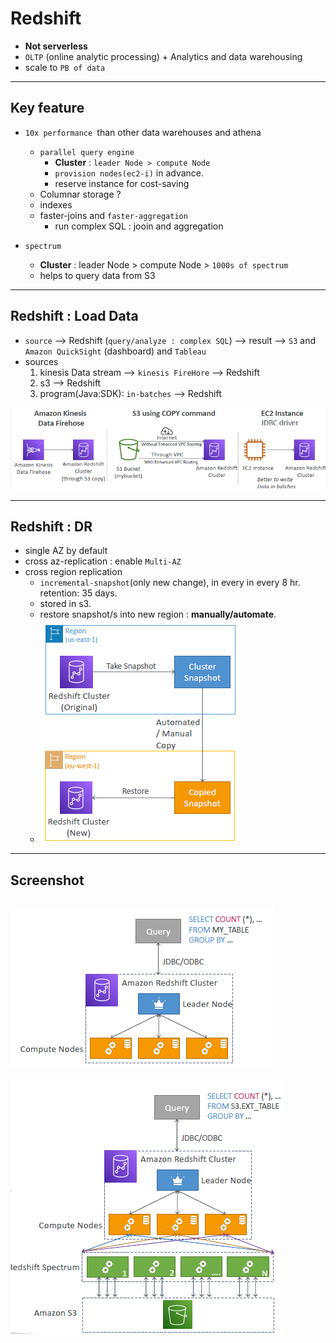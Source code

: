 # Redshift
- **Not serverless**
- `OLTP` (online analytic processing) + Analytics and data warehousing
- scale to `PB of data`

---
## Key feature
- `10x performance `than other data warehouses and athena
  - `parallel query engine` 
    - **Cluster** : `leader Node > compute Node`
    - `provision nodes(ec2-i)` in advance.
    - reserve instance for cost-saving
  - Columnar storage ? 
  - indexes
  - faster-joins and `faster-aggregation`
    - run complex SQL : jooin and aggregation

- `spectrum`
  - **Cluster** : leader Node > compute Node > `1000s of spectrum`
  - helps to query data from S3

--- 
## Redshift : Load Data
- `source` --> Redshift (`query/analyze : complex SQL`) --> result --> `S3` and `Amazon QuickSight` (dashboard) and `Tableau`
- sources
    1. kinesis Data stream --> `kinesis FireHore` --> Redshift
    2. s3 --> Redshift
    3. program(Java:SDK): `in-batches` --> Redshift

![img_2.png](../99_img/moreSrv/redshift/img_2.png)

---
## Redshift : DR
- single AZ by default
- cross az-replication : enable `Multi-AZ`  
- cross region replication
  - `incremental-snapshot`(only new change), in every in every 8 hr. retention: 35 days.
  - stored in s3.
  - restore snapshot/s into new region : **manually/automate**.
  - ![img_1.png](../99_img/moreSrv/redshift/img_1.png)

---
## Screenshot

![img.png](../99_img/moreSrv/redshift/img.png)
---
![img_3.png](../99_img/moreSrv/redshift/img_3.png)
